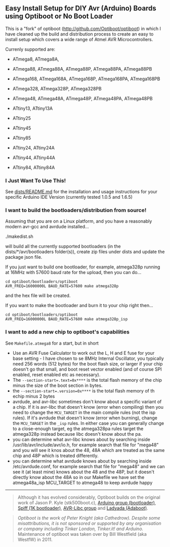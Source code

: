 ## Easy Install Setup for DIY Avr (Arduino) Boards using Optiboot or No Boot Loader ##

This is a "fork" of optiboot (http://github.com/Optiboot/optiboot) in which I have cleaned up the build and distribution process to create an easy to install setup which covers a wide range of Atmel AVR Microcontrollers.

Currenly supported are:

 * ATmega8,   ATmega8A,
 * ATmega88,  ATmega88A,  ATmega88P,  ATmega88PA, ATmega88PB 
 * ATmega168, ATmega168A, ATmega168P, ATmega168PA, ATmega168PB
 * ATmega328, ATmega328P, ATmega328PB
 * ATmega48,  ATmega48A,  ATmega48P, ATmega48PA, ATmega48PB
 
 * ATtiny13,  ATtiny13A
 * ATtiny25
 * ATtiny45
 * ATtiny85
 * ATtiny24, ATtiny24A
 * ATtiny44, ATtiny44A
 * ATtiny84, ATtiny84A
 
### I Just Want To Use This!

See [dists/README.md](dists/README.md) for the installation and usage instructions for your specific Arduino IDE Version (currently tested 1.0.5 and 1.6.5)

### I want to build the bootloaders/distribution from source!

Assuming that you are on a Linux platform, and you have a reasonably modern avr-gcc and avrdude installed...

  ./makedist.sh
  
will build all the currently supported bootloaders (in the dists/*/avr/bootloaders folder(s)), create zip files under dists and update the package json file.

If you just want to build one bootloader, for example, atmega328p running at 16MHz with 57600 baud rate for the upload, then you can do...

    cd optiboot/bootloaders/optiboot
    AVR_FREQ=16000000L BAUD_RATE=57600 make atmega328p
    
and the hex file will be created.

If you want to make the bootloader and burn it to your chip right then...

    cd optiboot/bootloaders/optiboot
    AVR_FREQ=16000000L BAUD_RATE=57600 make atmega328p_isp
    
### I want to add a new chip to optiboot's capabilities

See `Makefile.atmega8` for a start, but in short

  * Use an AVR Fuse Calculator to work out the L, H and E fuse for your base setting - I have chosen to se 8MHz Internal Oscillator, you typically need 256 words (512 bytes) for the boot flash size, or larger if your chip doesn't go that small, and boot reset vector enabled (and of course SPI enabled, reset enabled etc as necessary). 
  * The `--section-start=.text=0x****` is the total flash memory of the chip minus the size of the boot section in bytes.
  * the `--section-start=.version=0x****` is the total flash memory of th echip minus 2 bytes
  * avrdude, and avr-libc sometimes don't know about a specific variant of a chip.  If it is avr-libc that doesn't know (error when compiling) then you need to change the `MCU_TARGET` in the main compile rules (not the isp rules).  If it's avrdude that doesn't know (error when burning), change the `MCU_TARGET` in the `_isp` rules.  In either case you can generally change to a close-enough target, eg the atmega328pa rules target the atmega328p instead because libc doesn't know about the pa.
  * you can determine what avr-libc knows about by searching inside /usr/lib/avr/include/avr/io.h, for example search that file for "mega48" and you will see it knos about the 48, 48A which are treated as the same chip and 48P which is treated differently.
  * you can determine what avrdude knows about by searching inside /etc/avrdude.conf, for example search that file for "mega48" and we can see it (at least mine) knows about the 48 and the 48P, but it doesn't directly know about the 48A so in our Makefile we have set the atmega48a_isp MCU_TARGET to atmega48 to keep avrdude happy



----

> Although it has evolved considerably, Optiboot builds on the original work of Jason P. Kyle (stk500boot.c), [Arduino group (bootloader)](http://arduino.cc), [Spiff (1K bootloader)](http://spiffie.org/know/arduino_1k_bootloader/bootloader.shtml), [AVR-Libc group](http://nongnu.org/avr-libc) and [Ladyada (Adaboot)](http://www.ladyada.net/library/arduino/bootloader.html).

> _Optiboot is the work of Peter Knight (aka Cathedrow). Despite some misattributions, it is not sponsored or supported by any organisation or company including Tinker London, Tinker.it! and Arduino._  
> Maintenance of optiboot was taken over by Bill Westfield (aka WestfW) in 2011.
